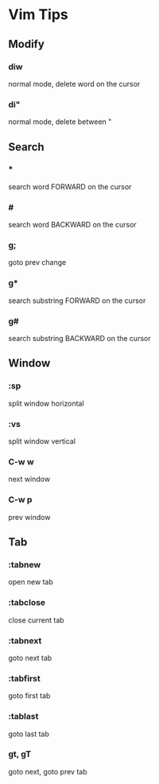 # Vim Tips

## Modify

### diw
normal mode, delete word on the cursor

### di"
normal mode, delete between "

## Search

### *
search word FORWARD on the cursor

### \#
search word BACKWARD on the cursor

### g;
goto prev change

### g*
search substring FORWARD on the cursor

### g#
search substring BACKWARD on the cursor

## Window

### :sp
split window horizontal

### :vs
split window vertical

### C-w w
next window

### C-w p
prev window

## Tab

### :tabnew
open new tab

### :tabclose
close current tab

### :tabnext
goto next tab

### :tabfirst
goto first tab

### :tablast
goto last tab

### gt, gT
goto next, goto prev tab
